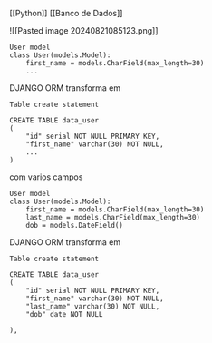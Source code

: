 [[Python]]
[[Banco de Dados]]


![[Pasted image 20240821085123.png]]

```
User model
class User(models.Model):
	first_name = models.CharField(max_length=30)
	...
```

DJANGO ORM transforma em
```
Table create statement

CREATE TABLE data_user
(
	"id" serial NOT NULL PRIMARY KEY,
	"first_name" varchar(30) NOT NULL,
	...
)
```

com varios campos
```
User model
class User(models.Model):
	first_name = models.CharField(max_length=30)
	last_name = models.CharField(max_length=30)
	dob = models.DateField()
```

DJANGO ORM transforma em
```
Table create statement

CREATE TABLE data_user
(
	"id" serial NOT NULL PRIMARY KEY,
	"first_name" varchar(30) NOT NULL,
	"last_name" varchar(30) NOT NULL,
	"dob" date NOT NULL
	
),
```
